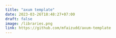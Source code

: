 ```yaml
---
title: "axum template"
date: 2023-03-26T18:48:27+07:00
draft: false
image: /libraries.png
link: https://github.com/mfaizudd/axum-template
---
```


